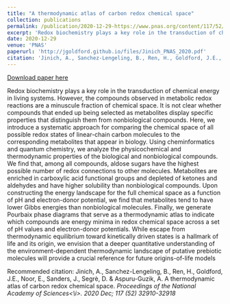 ```yaml
---
title: "A thermodynamic atlas of carbon redox chemical space"
collection: publications
permalink: /publication/2020-12-29-https://www.pnas.org/content/117/52/32910
excerpt: 'Redox biochemistry plays a key role in the transduction of chemical energy in living systems. However, the compounds observed in metabolic redox reactions are a minuscule fraction of chemical space. It is not clear whether compounds that ended up being selected as metabolites display specific properties that distinguish them from nonbiological compounds. Here, we introduce a systematic approach for comparing the chemical space of all possible redox states of linear-chain carbon molecules to the corresponding metabolites that appear in biology. Using cheminformatics and quantum chemistry, we analyze the physicochemical and thermodynamic properties of the biological and nonbiological compounds. We find that, among all compounds, aldose sugars have the highest possible number of redox connections to other molecules. Metabolites are enriched in carboxylic acid functional groups and depleted of ketones and aldehydes and have higher solubility than nonbiological compounds. Upon constructing the energy landscape for the full chemical space as a function of pH and electron-donor potential, we find that metabolites tend to have lower Gibbs energies than nonbiological molecules. Finally, we generate Pourbaix phase diagrams that serve as a thermodynamic atlas to indicate which compounds are energy minima in redox chemical space across a set of pH values and electron-donor potentials. While escape from thermodynamic equilibrium toward kinetically driven states is a hallmark of life and its origin, we envision that a deeper quantitative understanding of the environment-dependent thermodynamic landscape of putative prebiotic molecules will provide a crucial reference for future origins-of-life models'
date: 2020-12-29
venue: 'PNAS'
paperurl: 'http://jgoldford.github.io/files/Jinich_PNAS_2020.pdf'
citation: 'Jinich, A., Sanchez-Lengeling, B., Ren, H., Goldford, J.E., Noor, E., Sanders, J., Segrè, D. &amp; Aspuru-Guzik, A. A thermodynamic atlas of carbon redox chemical space. <i>Proceedings of the National Academy of Sciences<\i>. 2020 Dec; 117 (52) 32910-32918'
---
```


<a href='http://jgoldford.github.io/files/Jinich_PNAS_2020.pdf'>Download paper here</a>

Redox biochemistry plays a key role in the transduction of chemical energy in living systems. However, the compounds observed in metabolic redox reactions are a minuscule fraction of chemical space. It is not clear whether compounds that ended up being selected as metabolites display specific properties that distinguish them from nonbiological compounds. Here, we introduce a systematic approach for comparing the chemical space of all possible redox states of linear-chain carbon molecules to the corresponding metabolites that appear in biology. Using cheminformatics and quantum chemistry, we analyze the physicochemical and thermodynamic properties of the biological and nonbiological compounds. We find that, among all compounds, aldose sugars have the highest possible number of redox connections to other molecules. Metabolites are enriched in carboxylic acid functional groups and depleted of ketones and aldehydes and have higher solubility than nonbiological compounds. Upon constructing the energy landscape for the full chemical space as a function of pH and electron-donor potential, we find that metabolites tend to have lower Gibbs energies than nonbiological molecules. Finally, we generate Pourbaix phase diagrams that serve as a thermodynamic atlas to indicate which compounds are energy minima in redox chemical space across a set of pH values and electron-donor potentials. While escape from thermodynamic equilibrium toward kinetically driven states is a hallmark of life and its origin, we envision that a deeper quantitative understanding of the environment-dependent thermodynamic landscape of putative prebiotic molecules will provide a crucial reference for future origins-of-life models

Recommended citation: Jinich, A., Sanchez-Lengeling, B., Ren, H., Goldford, J.E., Noor, E., Sanders, J., Segrè, D. & Aspuru-Guzik, A. A thermodynamic atlas of carbon redox chemical space. <i>Proceedings of the National Academy of Sciences<\i>. 2020 Dec; 117 (52) 32910-32918